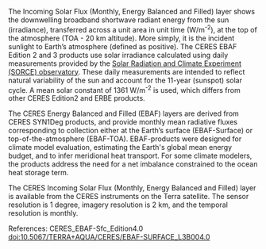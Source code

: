 The Incoming Solar Flux (Monthly, Energy Balanced and Filled) layer shows the downwelling broadband shortwave radiant energy from the sun (irradiance), transferred across a unit area in unit time (W/m<sup>-2</sup>), at the top of the atmosphere (TOA - 20 km altitude). More simply, it is the incident sunlight to Earth’s atmosphere (defined as positive). The CERES EBAF Edition 2 and 3 products use solar irradiance calculated using daily measurements provided by the [Solar Radiation and Climate Experiment (SORCE) observatory](https://lasp.colorado.edu/home/sorce/data/tsi-data/). These daily measurements are intended to reflect natural variability of the sun and account for the 11-year (sunspot) solar cycle. A mean solar constant of 1361 W/m<sup>-2</sup> is used, which differs from other CERES Edition2 and ERBE products.

The CERES Energy Balanced and Filled (EBAF) layers are derived from CERES SYN1Deg products, and provide monthly mean radiative fluxes corresponding to collection either at the Earth’s surface (EBAF-Surface) or top-of-the-atmosphere (EBAF-TOA). EBAF-products were designed for climate model evaluation, estimating the Earth's global mean energy budget, and to infer meridional heat transport. For some climate modelers, the products address the need for a net imbalance constrained to the ocean heat storage term.

The CERES Incoming Solar Flux (Monthly, Energy Balanced and Filled) layer is available from the CERES instruments on the Terra satellite. The sensor resolution is 1 degree, imagery resolution is 2 km, and the temporal resolution is monthly.

References: CERES_EBAF-Sfc_Edition4.0 [doi:10.5067/TERRA+AQUA/CERES/EBAF-SURFACE_L3B004.0](https://doi.org/10.5067/TERRA+AQUA/CERES/EBAF-SURFACE_L3B004.0)
